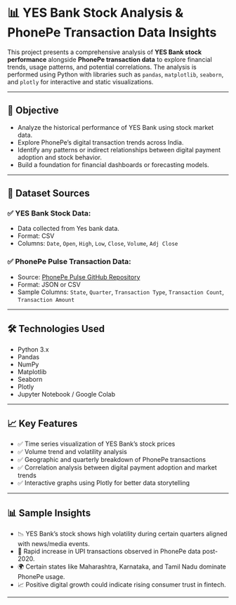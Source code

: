 # 📊 YES Bank Stock Analysis & PhonePe Transaction Data Insights

This project presents a comprehensive analysis of **YES Bank stock performance** alongside **PhonePe transaction data** to explore financial trends, usage patterns, and potential correlations. The analysis is performed using Python with libraries such as `pandas`, `matplotlib`, `seaborn`, and `plotly` for interactive and static visualizations.

---

## 🧠 Objective

- Analyze the historical performance of YES Bank using stock market data.
- Explore PhonePe’s digital transaction trends across India.
- Identify any patterns or indirect relationships between digital payment adoption and stock behavior.
- Build a foundation for financial dashboards or forecasting models.

---

## 📂 Dataset Sources

### ✅ YES Bank Stock Data:
- Data collected from Yes bank data.
- Format: CSV
- Columns: `Date`, `Open`, `High`, `Low`, `Close`, `Volume`, `Adj Close`

### ✅ PhonePe Pulse Transaction Data:
- Source: [PhonePe Pulse GitHub Repository](https://github.com/PhonePe/pulse)
- Format: JSON or CSV
- Sample Columns: `State`, `Quarter`, `Transaction Type`, `Transaction Count`, `Transaction Amount`

---

## 🛠️ Technologies Used

- Python 3.x
- Pandas
- NumPy
- Matplotlib
- Seaborn
- Plotly
- Jupyter Notebook / Google Colab

---

## 📈 Key Features

- ✅ Time series visualization of YES Bank’s stock prices
- ✅ Volume trend and volatility analysis
- ✅ Geographic and quarterly breakdown of PhonePe transactions
- ✅ Correlation analysis between digital payment adoption and market trends
- ✅ Interactive graphs using Plotly for better data storytelling

---

## 📊 Sample Insights

- 📉 YES Bank’s stock shows high volatility during certain quarters aligned with news/media events.
- 📲 Rapid increase in UPI transactions observed in PhonePe data post-2020.
- 🌍 Certain states like Maharashtra, Karnataka, and Tamil Nadu dominate PhonePe usage.
- 📈 Positive digital growth could indicate rising consumer trust in fintech.

---



